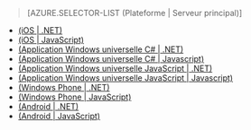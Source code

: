 ﻿> [AZURE.SELECTOR-LIST (Plateforme | Serveur principal)]
- [(iOS | .NET)](/fr-fr/documentation/articles/mobile-services-dotnet-backend-ios-get-started-push/)
- [(iOS | JavaScript)](/fr-fr/documentation/articles/mobile-services-javascript-backend-ios-get-started-push/)
- [(Application Windows universelle C# | .NET)](/fr-fr/documentation/articles/mobile-services-dotnet-backend-windows-universal-dotnet-get-started-push/)
- [(Application Windows universelle C# | Javascript)](/fr-fr/documentation/articles/mobile-services-javascript-backend-windows-universal-dotnet-get-started-push/)
- [(Application Windows universelle JavaScript | .NET)](/fr-fr/documentation/articles/mobile-services-dotnet-backend-windows-universal-javascript-get-started-push/)
- [(Application Windows universelle JavaScript | Javascript)](/fr-fr/documentation/articles/mobile-services-javascript-backend-windows-universal-javascript-get-started-push/)
- [(Windows Phone | .NET)](/fr-fr/documentation/articles/mobile-services-dotnet-backend-windows-phone-get-started-push/)
- [(Windows Phone | JavaScript)](/fr-fr/documentation/articles/mobile-services-javascript-backend-windows-phone-get-started-push/)
- [(Android | .NET)](/fr-fr/documentation/articles/mobile-services-dotnet-backend-android-get-started-push-EC/)
- [(Android | JavaScript)](/fr-fr/documentation/articles/mobile-services-javascript-backend-android-get-started-push-EC/)

<!--HONumber=45--> 
